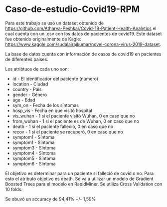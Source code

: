 # Caso-de-estudio-Covid19-RPM


Para este trabajo se usó un dataset obtenido de https://github.com/Atharva-Peshkar/Covid-19-Patient-Health-Analytics el cual cuenta con un .csv con los datos de pacientes de covid19.
Este dataset fue obtenido originalmente de Kagle: https://www.kaggle.com/sudalairajkumar/novel-corona-virus-2019-dataset. 

La base de datos cuenta con información de casos de covid19 en pacientes de diferentes paises. 

Los atribtuos de cada uno son:

<ul>
  <li>id - El identificador del paciente (número)</li>
<li>location - Ciudad</li>
<li>country - País</li>
<li>gender - Género</li>
<li>age - Edad</li>
<li>sym_on - Fecha de los síntomas</li>
<li>hosp_vis - Fecha en que visitó hospital</li>
<li>vis_wuhan - 1 si el paciente visitó Wuhan, 0 en caso que no</li>
<li>from_wuhan - 1 si el paciente es de Wuhan, 0 en caso que no</li>
<li>death - 1 si el paciente falleció, 0 en caso que no</li>
<li>recov - 1 si el paciente se recuperó, 0 en caso que no</li>
<li>symptom1 - Síntoma</li>
<li>symptom1 - Síntoma</li>
<li>symptom3 - Síntoma</li>
<li>symptom4 - Síntoma</li>
<li>symptom5 - Síntoma</li>
<li>symptom6 - Síntoma</li>
</ul>

El objetivo es determinar para un paciente si falleció de covid o no. Para esto el atributo objetivo es death. Se va a utilizar un modelo de Gradient Boosted Trees para el modelo en RapidMiner.
Se utiliza Cross Validation con 10 folds.

Se obuvó un accuracy de 94,41% +/- 1,59%



